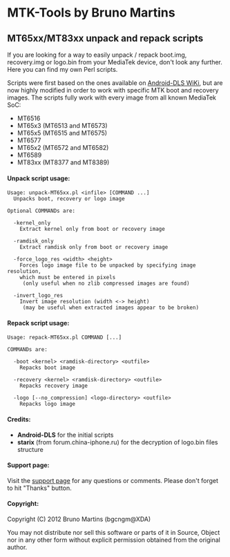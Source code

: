 # MTK-Tools by Bruno Martins
## MT65xx/MT83xx unpack and repack scripts

If you are looking for a way to easily unpack / repack boot.img, recovery.img or logo.bin from your MediaTek device, don't look any further. Here you can find my own Perl scripts.

Scripts were first based on the ones available on [Android-DLS WiKi](http://android-dls.com/wiki/index.php?title=HOWTO:_Unpack%2C_Edit%2C_and_Re-Pack_Boot_Images), but are now highly modified in order to work with specific MTK boot and recovery images. The scripts fully work with every image from all known MediaTek SoC:
- MT6516
- MT65x3 (MT6513 and MT6573)
- MT65x5 (MT6515 and MT6575)
- MT6577
- MT65x2 (MT6572 and MT6582)
- MT6589
- MT83xx (MT8377 and MT8389)

#### Unpack script usage:

	Usage: unpack-MT65xx.pl <infile> [COMMAND ...]
	  Unpacks boot, recovery or logo image
	
	Optional COMMANDs are:
	
	  -kernel_only
	    Extract kernel only from boot or recovery image
	
	  -ramdisk_only
	    Extract ramdisk only from boot or recovery image
	
	  -force_logo_res <width> <height>
	    Forces logo image file to be unpacked by specifying image resolution,
	    which must be entered in pixels
	     (only useful when no zlib compressed images are found)
	
	  -invert_logo_res
	    Invert image resolution (width <-> height)
	     (may be useful when extracted images appear to be broken)

#### Repack script usage:

	Usage: repack-MT65xx.pl COMMAND [...]
	
	COMMANDs are:
	
	  -boot <kernel> <ramdisk-directory> <outfile>
	    Repacks boot image
	
	  -recovery <kernel> <ramdisk-directory> <outfile>
	    Repacks recovery image
	
	  -logo [--no_compression] <logo-directory> <outfile>
	    Repacks logo image

#### Credits:

- **Android-DLS** for the initial scripts
- **starix** (from forum.china-iphone.ru) for the decryption of logo.bin files structure

#### Support page:

Visit the [support page](http://forum.xda-developers.com/showthread.php?t=1587411) for any questions or comments. Please don't forget to hit "Thanks" button.

#### Copyright:

Copyright (C) 2012 Bruno Martins (bgcngm@XDA)

You may not distribute nor sell this software or parts of it in Source, Object nor in any other form without explicit permission obtained from the original author.

